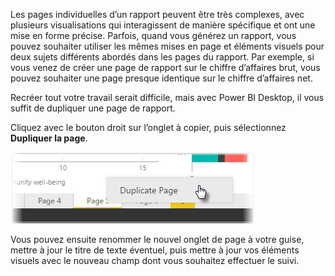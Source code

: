 Les pages individuelles d’un rapport peuvent être très complexes, avec plusieurs visualisations qui interagissent de manière spécifique et ont une mise en forme précise. Parfois, quand vous générez un rapport, vous pouvez souhaiter utiliser les mêmes mises en page et éléments visuels pour deux sujets différents abordés dans les pages du rapport. Par exemple, si vous venez de créer une page de rapport sur le chiffre d’affaires brut, vous pouvez souhaiter une page presque identique sur le chiffre d’affaires net.

Recréer tout votre travail serait difficile, mais avec Power BI Desktop, il vous suffit de dupliquer une page de rapport.

Cliquez avec le bouton droit sur l’onglet à copier, puis sélectionnez **Dupliquer la page**.

![](media/3-11b-duplicate-page/3-11b_1.png)

Vous pouvez ensuite renommer le nouvel onglet de page à votre guise, mettre à jour le titre de texte éventuel, puis mettre à jour vos éléments visuels avec le nouveau champ dont vous souhaitez effectuer le suivi.

